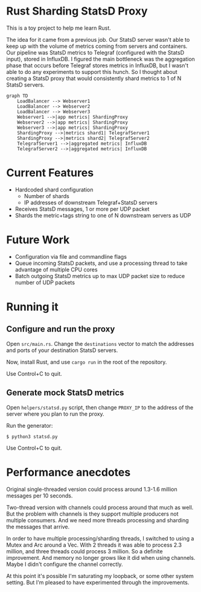 # Rust Sharding StatsD Proxy

This is a toy project to help me learn Rust.

The idea for it came from a previous job. Our StatsD server wasn't able to keep up with the volume of metrics coming from servers and containers. Our pipeline was StatsD metrics to Telegraf (configured with the StatsD input), stored in InfluxDB. I figured the main bottleneck was the aggregation phase that occurs before Telegraf stores metrics in InfluxDB, but I wasn't able to do any experiments to support this hunch. So I thought about creating a StatsD proxy that would consistently shard metrics to 1 of N StatsD servers.

```mermaid
graph TD
	LoadBalancer --> Webserver1
	LoadBalancer --> Webserver2
	LoadBalancer --> Webserver3
	Webserver1 -->|app metrics| ShardingProxy
	Webserver2 -->|app metrics| ShardingProxy
	Webserver3 -->|app metrics| ShardingProxy
	ShardingProxy -->|metrics shard1| TelegrafServer1
	ShardingProxy -->|metrics shard2| TelegrafServer2
	TelegrafServer1 -->|aggregated metrics| InfluxDB
	TelegrafServer2 -->|aggregated metrics| InfluxDB
```

# Current Features

* Hardcoded shard configuration
    * Number of shards
    * IP addresses of downstream Telegraf+StatsD servers
* Receives StatsD messages, 1 or more per UDP packet
* Shards the metric+tags string to one of N downstream servers as UDP

# Future Work

* Configuration via file and commandline flags
* Queue incoming StatsD packets, and use a processing thread to take advantage of multiple CPU cores
* Batch outgoing StatsD metrics up to max UDP packet size to reduce number of UDP packets

# Running it

## Configure and run the proxy

Open `src/main.rs`. Change the `destinations` vector to match the addresses and ports of your destination StatsD servers.

Now, install Rust, and use `cargo run` in the root of the repository.

Use Control+C to quit.

## Generate mock StatsD metrics

Open `helpers/statsd.py` script, then change `PROXY_IP` to the address of the server where you plan to run the proxy.

Run the generator:

```
$ python3 statsd.py
```

Use Control+C to quit.

# Performance anecdotes

Original single-threaded version could process around 1.3-1.6 million messages per 10 seconds.

Two-thread version with channels could process around that much as well. But the problem with channels is they support multiple producers not multiple consumers. And we need more threads processing and sharding the messages that arrive.

In order to have multiple processing/sharding threads, I switched to using a Mutex and Arc around a Vec<String>. With 2 threads it was able to process 2.3 million, and three threads could process 3 million. So a definite improvement. And memory no longer grows like it did when using channels. Maybe I didn't configure the channel correctly.

At this point it's possible I'm saturating my loopback, or some other system setting. But I'm pleased to have experimented through the improvements.